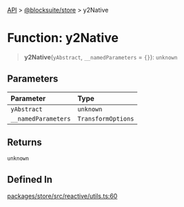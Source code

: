 [API](../../../index.md) > [@blocksuite/store](../index.md) > y2Native

# Function: y2Native

> **y2Native**(`yAbstract`, `__namedParameters` = `{}`): `unknown`

## Parameters

| Parameter | Type |
| :------ | :------ |
| `yAbstract` | `unknown` |
| `__namedParameters` | `TransformOptions` |

## Returns

`unknown`

## Defined In

[packages/store/src/reactive/utils.ts:60](https://github.com/Saul-Mirone/blocksuite/blob/f2324b82e/packages/store/src/reactive/utils.ts#L60)
